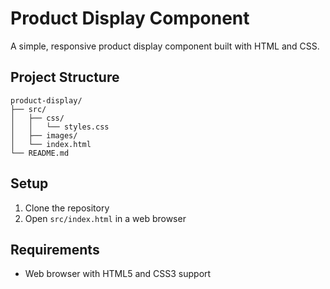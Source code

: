 # Product Display Component

A simple, responsive product display component built with HTML and CSS.

## Project Structure
```
product-display/
├── src/
│   ├── css/
│   │   └── styles.css
│   ├── images/
│   └── index.html
└── README.md
```

## Setup
1. Clone the repository
2. Open `src/index.html` in a web browser

## Requirements
- Web browser with HTML5 and CSS3 support